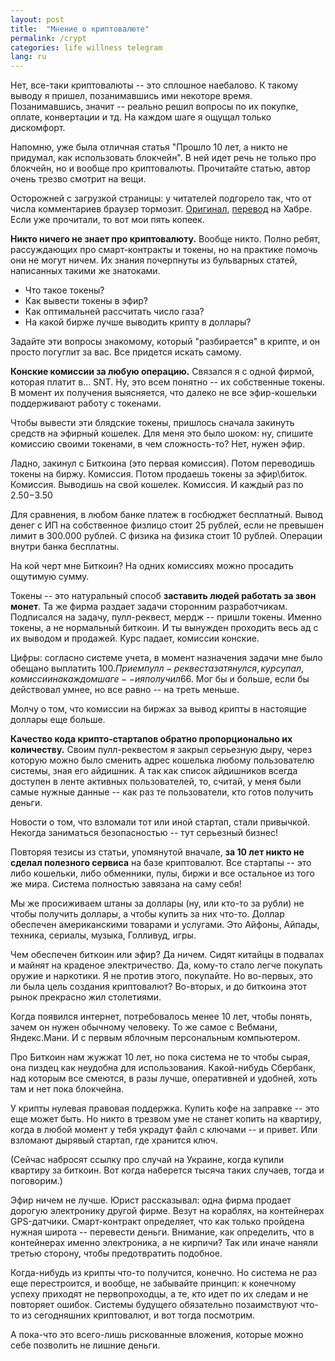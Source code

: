 ```yaml
---
layout: post
title:  "Мнение о криптовалюте"
permalink: /crypt
categories: life willness telegram
lang: ru
---
```


Нет, все-таки криптовалюты -- это сплошное наебалово. К такому выводу я пришел,
позанимавшись ими некоторе время. Позанимавшись, значит -- реально решил вопросы
по их покупке, оплате, конвертации и тд. На каждом шаге я ощущал только
дискомфорт.

Напомню, уже была отличная статья "Прошло 10 лет, а никто не придумал, как
использовать блокчейн". В ней идет речь не только про блокчейн, но и вообще про
криптовалюты. Прочитайте статью, автор очень трезво смотрит на вещи.

[orig]: https://hackernoon.com/ten-years-in-nobody-has-come-up-with-a-use-case-for-blockchain-ee98c180100
[tran]: https://habrahabr.ru/company/raiffeisenbank/blog/346534/

Осторожней с загрузкой страницы: у читателей подгорело так, что от числа
комментариев браузер тормозит. [Оригинал][orig], [перевод][tran] на Хабре. Если
уже прочитали, то вот мои пять копеек.

**Никто ничего не знает про криптовалюту.** Вообще никто. Полно ребят,
рассуждающих про смарт-контракты и токены, но на практике помочь они не могут
ничем. Их знания почерпнуты из бульварных статей, написанных такими же
знатоками.

- Что такое токены?
- Как вывести токены в эфир?
- Как оптимальней рассчитать число газа?
- На какой бирже лучше выводить крипту в доллары?

Задайте эти вопросы знакомому, который "разбирается" в крипте, и он просто
погуглит за вас. Все придется искать самому.

**Конские комиссии за любую операцию.** Связался я с одной фирмой, которая
платит в... SNT. Ну, это всем понятно -- их собственные токены. В момент их
получения выясняется, что далеко не все эфир-кошельки поддерживают работу с
токенами.

Чтобы вывести эти блядские токены, пришлось сначала закинуть средств на эфирный
кошелек. Для меня это было шоком: ну, спишите комиссию своими токенами, в чем
сложность-то? Нет, нужен эфир.

Ладно, закинул с Биткоина (это первая комиссия). Потом переводишь токены на
биржу. Комиссия. Потом продаешь токены за эфир\биток. Комиссия. Выводишь на свой
кошелек. Комиссия. И каждый раз по 2.50$-3.50$

Для сравнения, в любом банке платеж в госбюджет бесплатный. Вывод денег с ИП на
собственное физлицо стоит 25 рублей, если не превышен лимит в 300.000 рублей. С
физика на физика стоит 10 рублей. Операции внутри банка бесплатны.

На кой черт мне Биткоин? На одних комиссиях можно просадить ощутимую сумму.

Токены -- это натуральный способ **заставить людей работать за звон монет**. Та
же фирма раздает задачи сторонним разработчикам. Подписался на задачу,
пулл-реквест, мердж -- пришли токены. Именно токены, а не нормальный биткоин. И
ты вынужден проходить весь ад с их выводом и продажей. Курс падает, комиссии
конские.

Цифры: согласно системе учета, в момент назначения задачи мне было обещано
выплатить 100$. Прием пулл-реквеста затянулся, курс упал, комиссии на каждом
шаге -- и я получил 66$. Мог бы и больше, если бы действовал умнее, но все равно
-- на треть меньше.

Молчу о том, что комиссии на биржах за вывод крипты в настоящие доллары еще
больше.

**Качество кода крипто-стартапов обратно пропорционально их количеству.** Своим
пулл-реквестом я закрыл серьезную дыру, через которую можно было сменить адрес
кошелька любому пользователю системы, зная его айдишник. А так как список
айдишников всегда доступен в ленте активных пользователей, то, считай, у меня
были самые нужные данные -- как раз те пользователи, кто готов получить деньги.

Новости о том, что взломали тот или иной стартап, стали привычкой. Некогда
заниматься безопасностью -- тут серьезный бизнес!

Повторяя тезисы из статьи, упомянутой вначале, **за 10 лет никто не сделал
полезного сервиса** на базе криптовалют. Все стартапы -- это либо кошельки, либо
обменники, пулы, биржи и все остальное из того же мира. Система полностью
завязана на саму себя!

Мы же просиживаем штаны за доллары (ну, или кто-то за рубли) не чтобы получить
доллары, а чтобы купить за них что-то. Доллар обеспечен американскими товарами и
услугами. Это Айфоны, Айпады, техника, сериалы, музыка, Голливуд, игры.

Чем обеспечен биткоин или эфир? Да ничем. Сидят китайцы в подвалах и майнят на
краденое электричество. Да, кому-то стало легче покупать оружие и наркотики. Я
не против этого, покупайте. Но во-первых, это ли была цель создания криптовалют?
Во-вторых, и до биткоина этот рынок прекрасно жил столетиями.

Когда появился интернет, потребовалось менее 10 лет, чтобы понять, зачем он
нужен обычному человеку. То же самое с Вебмани, Яндекс.Мани. И с первым яблочным
персональным компьютером.

Про Биткоин нам жужжат 10 лет, но пока система не то чтобы сырая, она пиздец как
неудобна для использования. Какой-нибудь Сбербанк, над которым все смеются, в
разы лучше, оперативней и удобней, хоть там и нет пока блокчейна.

У крипты нулевая правовая поддержка. Купить кофе на заправке -- это еще может
быть. Но никто в трезвом уме не станет копить на квартиру, когда в любой момент
у тебя украдут файл с ключами -- и привет. Или взломают дырявый стартап, где
хранится ключ.

(Сейчас набросят ссылку про случай на Украине, когда купили квартиру за
биткоин. Вот когда наберется тысяча таких случаев, тогда и поговорим.)

Эфир ничем не лучше. Юрист рассказывал: одна фирма продает дорогую электронику
другой фирме. Везут на кораблях, на контейнерах GPS-датчики. Смарт-контракт
определяет, что как только пройдена нужная широта -- перевести деньги. Внимание,
как определить, что в контейнерах именно электроника, а не кирпичи? Так или
иначе наняли третью сторону, чтобы предотвратить подобное.

Когда-нибудь из крипты что-то получится, конечно. Но система не раз еще
перестроится, и вообще, не забывайте принцип: к конечному успеху приходят не
первопроходцы, а те, кто идет по их следам и не повторяет ошибок. Системы
будущего обязательно позаимствуют что-то из сегодняшних криптовалют, и вот тогда
посмотрим.

А пока-что это всего-лишь рискованные вложения, которые можно себе позволить не
лишние деньги.
